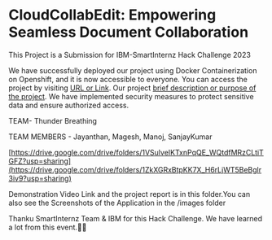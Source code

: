 # CloudCollabEdit: Empowering Seamless Document Collaboration

This Project is a Submission for IBM-SmartInternz Hack Challenge 2023

We have successfully deployed our project using Docker Containerization on Openshift, and it is now accessible to everyone. You can access the project by visiting [URL or Link](https://react-frontend-tjmanojofficial-dev.apps.sandbox-m2.ll9k.p1.openshiftapps.com/). Our project [brief description or purpose of the project](https://drive.google.com/drive/folders/1ZkXGRxBtpKK7X_H6rLjWT5BeBglr3iv9?usp=sharing). We have implemented security measures to protect sensitive data and ensure authorized access.

TEAM- Thunder Breathing

TEAM MEMBERS - Jayanthan, Magesh, Manoj, SanjayKumar

[https://drive.google.com/drive/folders/1VSulveIKTxnPqQE_WQtdfMRzCLtiTGFZ?usp=sharing](https://drive.google.com/drive/folders/1ZkXGRxBtpKK7X_H6rLjWT5BeBglr3iv9?usp=sharing)

Demonstration Video Link and the project report is in this folder.You can also see the Screenshots of the Application in the /images folder

Thanku SmartInternz Team & IBM for this Hack Challenge. We have learned a lot from this event.🤩🎉



